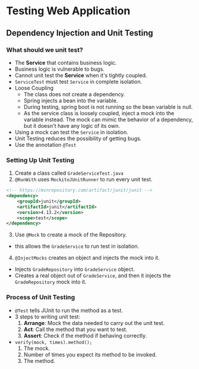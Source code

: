 # Testing Web Application

## Dependency Injection and Unit Testing

### What should we unit test?

- The **Service** that contains business logic.
- Business logic is vulnerable to bugs.
- Cannot unit test the **Service** when it's tightly coupled.
- `ServiceTest` must test `Service` in complete isolation.
- Loose Coupling
  - The class does not create a dependency.
  - Spring injects a bean into the variable.
  - During testing, spring boot is not running so the bean variable is null.
  - As the service class is loosely coupled, inject a mock into the variable instead. The mock can mimic the behavior of a dependency, but it doesn't have any logic of its own.
- Using a mock can test the `Service` in isolation.
- Unit Testing reduces the possibility of getting bugs.
- Use the annotation `@Test`

### Setting Up Unit Testing

1. Create a class called `GradeServiceTest.java`
2. `@RunWith` uses `MockitoJUnitRunner` to run every unit test.
```xml
<!-- https://mvnrepository.com/artifact/junit/junit -->
<dependency>
    <groupId>junit</groupId>
    <artifactId>junit</artifactId>
    <version>4.13.2</version>
    <scope>test</scope>
</dependency>
```
3. Use `@Mock` to create a mock of the Repository.
  - this allows the `GradeService` to run test in isolation.
4. `@InjectMocks` creates an object and injects the mock into it.
  - Injects `GradeRepository` into `GradeService` object.
  - Creates a real object out of `GradeService`, and then it injects the `GradeRepository` mock into it.

### Process of Unit Testing

- `@Test` tells JUnit to run the method as a test.
- 3 steps to writing unit test:
  1. **Arrange**: Mock the data needed to carry out the unit test.
  2. **Act**: Call the method that you want to test.
  3. **Assert**: Check if the method if behaving correctly.
- `verify(mock, times).method();`
  1. The mock.
  2. Number of times you expect its method to be invoked.
  3. The method.

